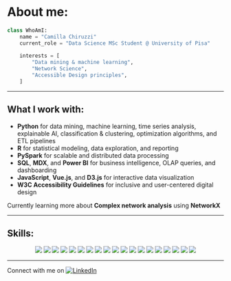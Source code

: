 # About me:

```python
class WhoAmI:
    name = "Camilla Chiruzzi"
    current_role = "Data Science MSc Student @ University of Pisa"
    
    interests = [
        "Data mining & machine learning",
        "Network Science",
        "Accessible Design principles",
    ]

```

---

## What I work with:

- **Python** for data mining, machine learning, time series analysis, explainable AI, classification & clustering, optimization algorithms, and ETL pipelines  
- **R** for statistical modeling, data exploration, and reporting  
- **PySpark** for scalable and distributed data processing  
- **SQL**, **MDX**, and **Power BI** for business intelligence, OLAP queries, and dashboarding  
- **JavaScript**, **Vue.js**, and **D3.js** for interactive data visualization  
- **W3C Accessibility Guidelines** for inclusive and user-centered digital design

Currently learning more about **Complex network analysis** using **NetworkX**  

---

## Skills:

<p align="center">
  <img src="https://img.shields.io/badge/Python-3776AB?logo=python&logoColor=white&style=flat-square" />
  <img src="https://img.shields.io/badge/R-276DC3?logo=r&logoColor=white&style=flat-square" />
  <img src="https://img.shields.io/badge/Shiny-00B8E2?logo=rstudio&logoColor=white&style=flat-square" />
  <img src="https://img.shields.io/badge/SQL-4479A1?logo=postgresql&logoColor=white&style=flat-square" />
  <img src="https://img.shields.io/badge/MySQL-00758F?logo=mysql&logoColor=white&style=flat-square" />
    <img src="https://img.shields.io/badge/Power%20BI-F2C811?logo=powerbi&logoColor=black&style=flat-square" />
  <img src="https://img.shields.io/badge/MDX-CC2927?style=flat-square&logo=databricks&logoColor=white" />
  <img src="https://img.shields.io/badge/PySpark-E25A1C?logo=apache-spark&logoColor=white&style=flat-square" />
    <img src="https://img.shields.io/badge/HTML5-E34F26?logo=html5&logoColor=white&style=flat-square" />
  <img src="https://img.shields.io/badge/CSS3-1572B6?logo=css3&logoColor=white&style=flat-square" />
    <img src="https://img.shields.io/badge/Bootstrap-563D7C?logo=bootstrap&logoColor=white&style=flat-square"/>

  <img src="https://img.shields.io/badge/JavaScript-F7DF1E?logo=javascript&logoColor=black&style=flat-square" />
  <img src="https://img.shields.io/badge/Vue.js-4FC08D?logo=vue.js&logoColor=white&style=flat-square" />
  <img src="https://img.shields.io/badge/D3.js-F9A03C?logo=d3dotjs&logoColor=white&style=flat-square" />

  <img src="https://img.shields.io/badge/PHP-777BB4?logo=php&logoColor=white&style=flat-square" />

  <img src="https://img.shields.io/badge/Pandas-150458?logo=pandas&logoColor=white&style=flat-square" />
  <img src="https://img.shields.io/badge/NumPy-013243?logo=numpy&logoColor=white&style=flat-square" />
  <img src="https://img.shields.io/badge/scikit--learn-F7931E?logo=scikit-learn&logoColor=white&style=flat-square" />
  <img src="https://img.shields.io/badge/NetworkX-00A3E0?style=flat-square&logo=python&logoColor=white" />
</p>

---

Connect with me on [![LinkedIn](https://img.shields.io/badge/LinkedIn-blue?logo=linkedin&logoColor=white&style=flat-square)](https://www.linkedin.com/in/camilla-chiruzzi/)
